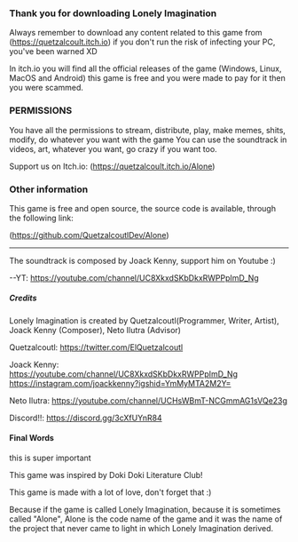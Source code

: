 ### Thank you for downloading Lonely Imagination

Always remember to download any content related to this game from (https://quetzalcoult.itch.io)
if you don't run the risk of infecting your PC, you've been warned XD

In itch.io you will find all the official releases of the game (Windows, Linux, MacOS and Android)
this game is free and you were made to pay for it then you were scammed.

### PERMISSIONS

You have all the permissions to stream, distribute, play, make memes, shits, modify, do whatever you want with the game
You can use the soundtrack in videos, art, whatever you want, go crazy if you want too.

Support us on Itch.io: (https://quetzalcoult.itch.io/Alone)

### Other information

This game is free and open source, the source code is available, through the following link:

(https://github.com/QuetzalcoutlDev/Alone)

------------------------------------------
The soundtrack is composed by Joack Kenny, support him on Youtube :)

--YT: https://youtube.com/channel/UC8XkxdSKbDkxRWPPpImD_Ng

##### Credits #######

Lonely Imagination is created by Quetzalcoutl(Programmer, Writer, Artist), Joack Kenny (Composer), Neto Ilutra (Advisor)

Quetzalcoutl:
	https://twitter.com/ElQuetzalcoutl

Joack Kenny:
	https://youtube.com/channel/UC8XkxdSKbDkxRWPPpImD_Ng
	https://instagram.com/joackkenny?igshid=YmMyMTA2M2Y=

Neto Ilutra:
	https://youtube.com/channel/UCHsWBmT-NCGmmAG1sVQe23g

Discord!!:
https://discord.gg/3cXfUYnR84

#### Final Words ################

this is super important

This game was inspired by Doki Doki Literature Club!

This game is made with a lot of love, don't forget that :)

Because if the game is called Lonely Imagination, because it is sometimes called "Alone", Alone is the code name of the game and it was the name of the project that never came to light in which Lonely Imagination derived.